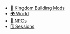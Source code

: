 * [🏰 Kingdom Building Mods](/modified-kingdom-rules.md)
* [🌍 World](/World/world.md)
* [🧙 NPCs](/NPCs/npc.md)
* [🗓️ Sessions](/Sessions/sessions.md)
